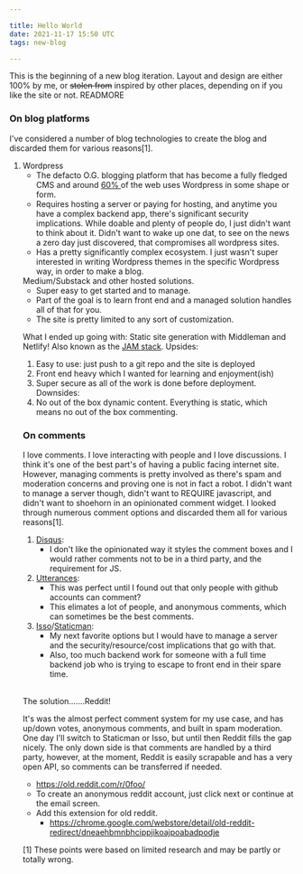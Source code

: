 ```yaml
---

title: Hello World
date: 2021-11-17 15:50 UTC
tags: new-blog

---
```


This is the beginning of a new blog iteration. Layout and design are either 100% by me, or <strike>stolen from</strike> inspired by other places, depending on if you like the site or not.
READMORE
<br/>

<h3>On blog platforms</h3>
I've considered a number of blog technologies to create the blog and discarded them for various reasons[1].
<ol>
<li>Wordpress
    <ul>
    <li>
    The defacto O.G. blogging platform that has become a fully fledged CMS and around 
    <a href="https://www.google.com/search?q=what+percentage+of+sites+are+wordpress&oq=what+percentage+of+sites+are+&aqs=chrome.0.0i512j69i57j0i22i30j0i390l2.7720j0j1&sourceid=chrome&ie=UTF-8">60% </a>of the web uses Wordpress in some shape or form.
    </li>
    <li>
    Requires hosting a server or paying for hosting, and anytime you have a complex backend app, there's significant security implications.
    While doable and plenty of people do, I just didn't want to think about it. 
    Didn't want to wake up one dat, to see on the news a zero day just discovered, that compromises all wordpress sites.
    </li>
    <li>
    Has a pretty significantly complex ecosystem. I just wasn't super interested in writing Wordpress themes in the specific Wordpress way, in order to make a blog. 
    </li>
    </ul>
    Medium/Substack and other hosted solutions.
    <ul>
        <li>Super easy to get started and to manage.</li>
        <li>Part of the goal is to learn front end and a managed solution handles all of that for you.</li>
        <li>The site is pretty limited to any sort of customization.</li>
    </ul>
</li>

What I ended up going with: Static site generation with Middleman and Netlify!  Also known as the <a href="https://jamstack.wtf/">JAM stack</a>.
Upsides:
1. Easy to use: just push to a git repo and the site is deployed 
2. Front end heavy which I wanted for learning and enjoyment(ish)
3. Super secure as all of the work is done before deployment.
Downsides:
1. No out of the box dynamic content. Everything is static, which means no out of the box commenting.

<h3>On comments</h3>
I love comments. I love interacting with people and I love discussions.  I think it's one of the best part's of having a public facing internet site.
However, managing comments is pretty involved as there's spam and moderation concerns and proving one is not in fact a robot.
I didn't want to manage a server though, didn't want to REQUIRE javascript, and didn't want to shoehorn in an opinionated comment widget.
I looked through numerous comment options and discarded them all for various reasons[1].

<br/>

1. <a href="https://blog.disqus.com/">Disqus</a>: 
    * I don't like the opinionated way it styles the comment boxes and I would rather comments not to be in a third party, and the requirement for JS.
2. <a href="https://utteranc.es/">Utterances</a>:  
    * This was perfect until I found out that only people with github accounts can comment?  
    * This elimates a lot of people, and anonymous comments, which can sometimes be the best comments.
3. <a href="https://github.com/posativ/isso">Isso</a>/<a href="https://staticman.net/">Staticman</a>: 
    * My next favorite options but I would have to manage a server and the security/resource/cost implications that go with that. 
    * Also, too much backend work for someone with a full time backend job who is trying to escape to front end in their spare time.  

<br/>

The solution.......Reddit! 
<br/>

It's was the almost perfect comment system for my use case, and has up/down votes, anonymous comments, and built in spam moderation.
One day I'll switch to Staticman or Isso, but until then Reddit fills the gap nicely.
The only down side is that comments are handled by a third party, however, at the moment, Reddit is easily scrapable and has a very open API, so comments can be transferred if needed.
<br/>

* https://old.reddit.com/r/0foo/
* To create an anonymous reddit account, just click next or continue at the email screen.
* Add this extension for old reddit.
    * https://chrome.google.com/webstore/detail/old-reddit-redirect/dneaehbmnbhcippjikoajpoabadpodje

[1] These points were based on limited research and may be partly or totally wrong.
